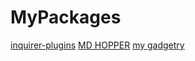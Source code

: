 <!-- MD_HOPPER: ID: main -->
<!-- MD_HOPPER: TITLE: MyPackages -->
<!-- MD_HOPPER: OUTPUT: README.md -->

# MyPackages

<!-- MD_HOPPER: BEGIN_LINKS:
all: true
linked: true
child: true
grandChild: false
parallel: true
-->

[inquirer-plugins][md_hopper:inquirer-plugins]
[MD HOPPER][md_hopper:md-hopper]
[my gadgetry][md_hopper:my-gadgetry]

<!-- MD_HOPPER: END_LINKS: --><!-- MD_HOPPER: BEGIN_DEFINE_LINKS: -->

[md_hopper:inquirer-plugins]: ./packages/inquirer-plugins/README.md 'inquirer-plugins'
[md_hopper:inquirer-plugins-table]: ./packages/inquirer-plugins/src/lib/_internal/plugins/table/README.md 'TABLE PLUGIN'
[md_hopper:md-hopper]: ./packages/md-hopper/README.md 'MD HOPPER'
[md_hopper:md-hopper-link]: ./packages/md-hopper/src/lib/cli/commands/link/README.md 'LINK COMMAND'
[md_hopper:my-gadgetry]: ./packages/my-gadgetry/README.md 'my gadgetry'
[md_hopper:my-gadgetry-dev-ops]: ./packages/my-gadgetry/src/lib/_internal/dev-ops/README.md 'Dev Ops'
[md_hopper:plugins-builder]: ./plugins/builder/README.md 'builder'

<!-- MD_HOPPER: END_DEFINE_LINKS: -->
